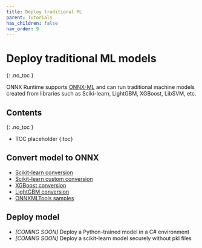 ```yaml
---
title: Deploy traditional ML
parent: Tutorials
has_children: false
nav_order: 9
---
```


# Deploy traditional ML models
{: .no_toc }

ONNX Runtime supports [ONNX-ML](https://github.com/onnx/onnx/blob/master/docs/Operators-ml.md) and can run traditional machine models created from libraries such as Sciki-learn, LightGBM, XGBoost, LibSVM, etc. 

## Contents
{: .no_toc }

* TOC placeholder
{:toc}

## Convert model to ONNX
* [Scikit-learn conversion](http://onnx.ai/sklearn-onnx/tutorial_1_simple.html)
* [Scikit-learn custom conversion](http://onnx.ai/sklearn-onnx/tutorial_2_new_converter.html)
* [XGBoost conversion](http://onnx.ai/sklearn-onnx/auto_tutorial/plot_gexternal_xgboost.html)
* [LightGBM conversion](http://onnx.ai/sklearn-onnx/auto_tutorial/plot_gexternal_lightgbm.html)
* [ONNXMLTools samples](https://github.com/onnx/onnxmltools/tree/master/docs/examples)

## Deploy model
* *[COMING SOON]* Deploy a Python-trained model in a C# environment
* *[COMING SOON]* Deploy a scikit-learn model securely without pkl files

